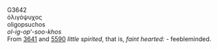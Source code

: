 <body>
  <p>G3642<br>  ὀλιγόψυχος  <br> oligopsuchos  <br><i>ol-ig-op‘-soo-khos </i><br>From <a href="g3641.htm">3641</a> and <a href="g5590.htm">5590</a>  <i>little</i> <i>spirited</i>, that is, <i>faint</i> <i>hearted:</i> - feebleminded.<br></p>
 </body>